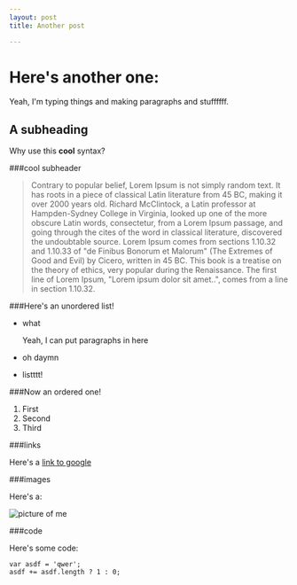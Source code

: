 ```yaml
---
layout: post
title: Another post

---
```


Here's another one:
===================

Yeah, I'm typing things and making paragraphs and stuffffff.

A subheading
-------------

Why use this **cool** syntax?

###cool subheader

> Contrary to popular belief, Lorem Ipsum is not simply random text.
> It has roots in a piece of classical Latin literature from 45 BC,
> making it over 2000 years old. Richard McClintock, a Latin
> professor at Hampden-Sydney College in Virginia, looked up one of
> the more obscure Latin words, consectetur, from a Lorem Ipsum
> passage, and going through the cites of the word in classical
> literature, discovered the undoubtable source. Lorem Ipsum comes
> from sections 1.10.32 and 1.10.33 of "de Finibus Bonorum et
> Malorum" (The Extremes of Good and Evil) by Cicero, written in 45
> BC. This book is a treatise on the theory of ethics, very popular
> during the Renaissance. The first line of Lorem Ipsum, "Lorem ipsum
> dolor sit amet..", comes from a line in section 1.10.32.

###Here's an unordered list!

- what

    Yeah, I can put paragraphs in here

- oh daymn
- listttt!

###Now an ordered one!

1. First
2. Second
3. Third

###links

Here's a [link to google](http://google.com)

###images

Here's a:

![picture of me](http://mylikes.com/images/team/jeff_martin.png)

###code

Here's some code:

    var asdf = 'qwer';
    asdf += asdf.length ? 1 : 0;

